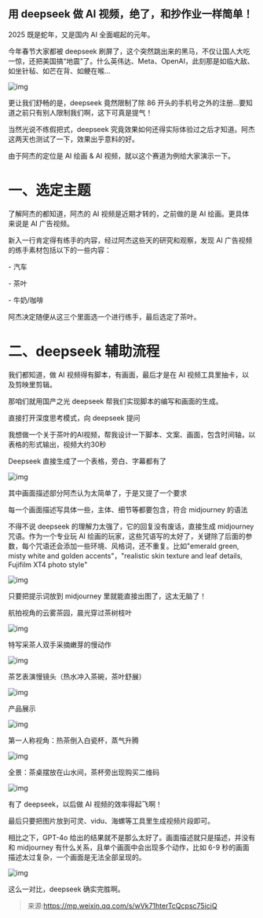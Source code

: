 ## 用 deepseek 做 AI 视频，绝了，和抄作业一样简单！


2025 既是蛇年，又是国内 AI 全面崛起的元年。

今年春节大家都被 deepseek 刷屏了，这个突然跳出来的黑马，不仅让国人大吃一惊，还把美国搞“地震”了。什么英伟达、Meta、OpenAI，此刻那是如临大敌、如坐针毡、如芒在背、如鲠在喉...

![img](https://pic.yupi.icu/yuyi/1739501873622-c21924f9-e530-4c9b-961d-9900e10e575b.webp)

更让我们舒畅的是，deepseek 竟然限制了除 86 开头的手机号之外的注册...要知道之前只有别人限制我们啊，这下可真是提气！

当然光说不练假把式，deepseek 究竟效果如何还得实际体验过之后才知道。阿杰这两天也测试了一下，效果出乎意料的好。

由于阿杰的定位是 AI 绘画 & AI 视频，就以这个赛道为例给大家演示一下。

# 一、选定主题

了解阿杰的都知道，阿杰的 AI 视频是近期才转的，之前做的是 AI 绘画。更具体来说是 AI 广告视频。

新入一行肯定得有练手的内容，经过阿杰这些天的研究和观察，发现 AI 广告视频的练手素材包括以下的一些内容：

\- 汽车

\- 茶叶

\- 牛奶/咖啡

阿杰决定随便从这三个里面选一个进行练手，最后选定了茶叶。

# 二、deepseek 辅助流程

我们都知道，做 AI 视频得有脚本，有画面，最后才是在 AI 视频工具里抽卡，以及剪映里剪辑。

那咱们就用国产之光 deepseek 帮我们实现脚本的编写和画面的生成。

直接打开深度思考模式，向 deepseek 提问

我想做一个关于茶叶的AI视频，帮我设计一下脚本、文案、画面，包含时间轴，以表格的形式输出，视频大约30秒

Deepseek 直接生成了一个表格，旁白、字幕都有了

![img](https://pic.yupi.icu/yuyi/1739501873598-cf144997-c328-45f5-9e26-c1f639860f09.webp)

其中画面描述部分阿杰认为太简单了，于是又提了一个要求

每一个画面描述写具体一些，主体、细节等都要包含，符合 midjourney 的语法

不得不说 deepseek 的理解力太强了，它的回复没有废话，直接生成 midjourney 咒语。作为一个专业玩 AI 绘画的玩家，这些咒语写的太好了，关键除了后面的参数，每个咒语还会添加一些环境、风格词，还不重复。比如"emerald green, misty white and golden accents"，"realistic skin texture and leaf details, Fujifilm XT4 photo style"

![img](https://pic.yupi.icu/yuyi/1739501873590-3208b95a-5b2f-4461-8698-2252b7e87b43.webp)

只要把提示词放到 midjourney 里就能直接出图了，这太无脑了！

航拍视角的云雾茶园，晨光穿过茶树枝叶

![img](https://pic.yupi.icu/yuyi/1739501873606-22dfd3fb-242f-4945-82fb-7b3ea2590e67.webp)

特写采茶人双手采摘嫩芽的慢动作

![img](https://pic.yupi.icu/yuyi/1739501873618-88b1d098-bcb2-4ff1-a8ae-74eefebfd89a.webp)

茶艺表演慢镜头（热水冲入茶碗，茶叶舒展）

![img](https://pic.yupi.icu/yuyi/1739501874033-c49f5fb7-5642-4571-8063-349bb99ae1f2.webp)

产品展示

![img](https://pic.yupi.icu/yuyi/1739501874003-3c2e7ece-02d2-4f49-a7f3-5ef0e30cb9e4.webp)

第一人称视角：热茶倒入白瓷杯，蒸气升腾

![img](https://pic.yupi.icu/yuyi/1739501874041-33df3465-b0ab-4f3e-ab21-f576dca46772.webp)

全景：茶桌摆放在山水间，茶杯旁出现购买二维码

![img](https://pic.yupi.icu/yuyi/1739501874033-a461a796-2c92-4bea-b67b-e7dba5fa3297.webp)

有了 deepseek，以后做 AI 视频的效率得起飞啊！

最后只要把图片放到可灵、vidu、海螺等工具里生成视频片段即可。

相比之下，GPT-4o 给出的结果就不是那么太好了。画面描述就只是描述，并没有和 midjourney 有什么关系，且单个画面中会出现多个动作，比如 6-9 秒的画面描述太过复杂，一个画面是无法全部呈现的。

![img](https://pic.yupi.icu/yuyi/1739501874089-522c2fb0-2dc5-4195-a699-0d46432ede55.webp)

这么一对比，deepseek 确实完胜啊。



> 来源:https://mp.weixin.qq.com/s/wVk71hterTcQcpsc75iciQ